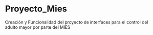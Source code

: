 # Proyecto_Mies
Creación y Funcionalidad del proyecto de interfaces para el control del adulto mayor por parte del MIES
